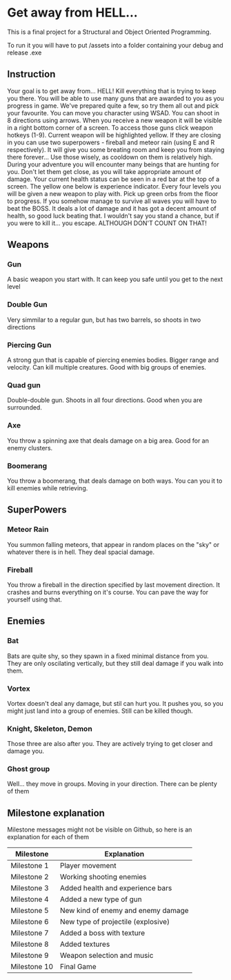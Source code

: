 # Get away from HELL...

This is a final project for a Structural and Object Oriented Programming. 

To run it you will have to put /assets into a folder containing your debug and release .exe

## Instruction

Your goal is to get away from... HELL! Kill everything that is trying to keep you there. You will be able to use many guns that are awarded to you as you progress in game. We've prepared quite a few, so try them all out and pick your favourite. You can move you character using WSAD. You can shoot in 8 directions using arrows. When you receive a new weapon it will be visible in a right bottom corner of a screen.
To access those guns click weapon hotkeys (1-9). Current weapon will be highlighted yellow. If they are closing in you can use two superpowers - fireball and meteor rain (using E and R respectively). It will give you some breating room and keep you from staying there forever... Use those wisely, as cooldown on them is relatively high. During your adventure you will encounter many beings that are hunting for you. Don't let them get close, as you will take appropriate amount of damage. Your current health status can be seen in a red bar at the top of a screen. The yellow one below is experience indicator. Every four levels you will be given a new weapon to play with. Pick up green orbs from the floor to progress. If you somehow manage to survive all waves you will have to beat the BOSS. It deals a lot of damage and it has got a decent amount of health, so good luck beating that. I wouldn't say you stand a chance, but if you were to kill it... you escape. ALTHOUGH DON'T COUNT ON THAT!

## Weapons

### Gun

A basic weapon you start with. It can keep you safe until you get to the next level

### Double Gun

Very simmilar to a regular gun, but has two barrels, so shoots in two directions

### Piercing Gun

A strong gun that is capable of piercing enemies bodies. Bigger range and velocity. Can kill multiple creatures. Good with big groups of enemies.

### Quad gun

Double-double gun. Shoots in all four directions. Good when you are surrounded.

### Axe

You throw a spinning axe that deals damage on a big area. Good for an enemy clusters.

### Boomerang

You throw a boomerang, that deals damage on both ways. You can you it to kill enemies while retrieving.


## SuperPowers

### Meteor Rain

You summon falling meteors, that appear in random places on the "sky" or whatever there is in hell. They deal spacial damage.

### Fireball

You throw a fireball in the direction specified by last movement direction. It crashes and burns everything on it's course. You can pave the way for yourself using that.

## Enemies

### Bat

Bats are quite shy, so they spawn in a fixed minimal distance from you. They are only oscilating vertically, but they still deal damage if you walk into them.

### Vortex

Vortex doesn't deal any damage, but stil can hurt you. It pushes you, so you might just land into a group of enemies. Still can be killed though.

### Knight, Skeleton, Demon

Those three are also after you. They are actively trying to get closer and damage you.

### Ghost group

Well... they move in groups. Moving in your direction. There can be plenty of them

## Milestone explanation

Milestone messages might not be visible on Github, so here is an explanation for each of them 

| Milestone    | Explanation                        |
|--------------|------------------------------------|
|  Milestone 1 | Player movement                    |
|  Milestone 2 | Working shooting enemies           |
| Milestone 3  | Added health and experience bars   |
| Milestone 4  | Added a new type of gun            |
| Milestone 5  | New kind of enemy and enemy damage |
| Milestone 6  | New type of projectile (explosive) |
| Milestone 7  | Added a boss with texture          |
| Milestone 8  | Added textures                     |
| Milestone 9  | Weapon selection and music         |
| Milestone 10 | Final Game                         |

